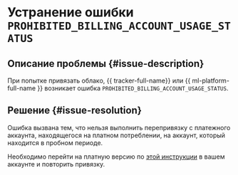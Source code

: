 # Устранение ошибки `PROHIBITED_BILLING_ACCOUNT_USAGE_STATUS`


## Описание проблемы {#issue-description}

При попытке привязать облако, {{ tracker-full-name}} или {{ ml-platform-full-name }} возникает ошибка `PROHIBITED_BILLING_ACCOUNT_USAGE_STATUS`.

## Решение {#issue-resolution}

Ошибка вызвана тем, что нельзя выполнить перепривязку с платежного аккаунта, находящегося на платном потреблении, на аккаунт, который находится в пробном периоде.

Необходимо перейти на платную версию по [этой инструкции](../../../getting-started/free-trial/concepts/upgrade-to-paid.md) в вашем аккаунте и повторить привязку.